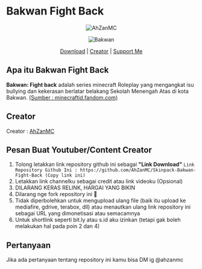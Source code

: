 # Bakwan Fight Back

<p align="center"> <img src="https://komarev.com/ghpvc/?username=AhZanMC" alt="AhZanMC" /></p>
<p align="center"> <img src="https://static.wikia.nocookie.net/minecraftid/images/3/3c/Bakwan_FightBack_Logo.png/revision/latest/scale-to-width-down/300?cb=20240229113153&path-prefix=id" alt="Bakwan" /></p>

<p align="center"> 
    <a href="https://github.com/AhZanMC/Skinpack-Bakwan-Fight-Back/releases/download/Released/Skinpack.Bakwan.Fight.Back.by.AhZanMC.mcpack">Download</a> |
    <a href="https://bio-link.ahzanmc.my.id/">Creator</a> |
    <a href="https://saweria.co/AhZanMC">Support Me</a>
</p>

## Apa itu Bakwan Fight Back

**Bakwan: Fight back** adalah series minecraft Roleplay yang mengangkat isu bullying dan kekerasan berlatar belakang Sekolah Menengah Atas di kota Bakwan. [(Sumber : minecraftid.fandom.com)](https://minecraftid.fandom.com/id/wiki/Bakwan:_Fight_Back)

## Creator
Creator : [AhZanMC](https://bio-link.ahzanmc.my.id/)

## Pesan Buat Youtuber/Content Creator
1. Tolong letakkan link repository github ini sebagai **"Link Download"**
   ``Link Repository Github Ini : https://github.com/AhZanMC/Skinpack-Bakwan-Fight-Back (Copy link ini)``
2. Letakkan link channelku sebagai credit atau link videoku (Opsional)
3. DILARANG KERAS RELINK, HARGAI YANG BIKIN
4. Dilarang nge fork repository ini 🗿
5. Tidak diperbolehkan untuk mengupload ulang file (baik itu upload ke mediafire, gdrive, terabox, dll) atau menautkan ulang link repository ini sebagai URL yang dimonetisasi atau semacamnya
6. Untuk shortlink seperti bit.ly atau s.id aku izinkan (tetapi gak boleh melakukan hal pada poin 2 dan 4)

## Pertanyaan
Jika ada pertanyaan tentang repository ini kamu bisa DM ig @ahzanmc
